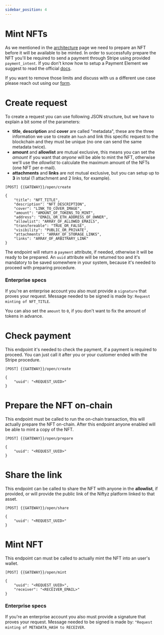 ```yaml
---
sidebar_position: 4
---
```


# Mint NFTs

As we mentioned in the [architecture](/docs/api/architecture) page we need to prepare an NFT before it will be available to be minted. 
In order to successfully prepare the NFT you'll be required to send a payment through Stripe using provided `payment_intent`. 
If you don't know how to setup a Payment Element we suggest to read the official [docs](https://stripe.com/docs/payments/payment-element).

If you want to remove those limits and discuss with us a different use case please reach out using our [form](https://survey.niftyz.io/api). 

# Create request

To create a request you can use following JSON structure, but we have to explain a bit some of the parameters:

- **title**, **description** and **cover** are called "metadata", these are the three information we use to create an `hash` and link this specific request to the blockchain and they must be unique (no one can send the same metadata twice).
- **amount** and **allowlist** are mutual exclusive, this means you can set the *amount* if you want that *anyone* will be able to mint the NFT, otherwise we'll use the *allowlist* to calculate the maximum amount of the NFTs (one NFT per e-mail).
- **attachments** and **links** are not mutual exclusive, but you can setup up to **3** in total (1 attachment and 2 links, for example).

```
[POST] {{GATEWAY}}/open/create

{
    "title": "NFT_TITLE",
    "description": "NFT_DESCRIPTION",
    "cover": "LINK_TO_COVER_IMAGE",
    "amount": "AMOUNT_OF_TOKENS_TO_MINT",
    "address": "EMAIL_OR_ETH_ADDRESS_OF_OWNER",
    "allowlist": "ARRAY_OF_ALLOWED_EMAILS",
    "transfereable": "TRUE_OR_FALSE",
    "visibility": "PUBLIC_OR_PRIVATE",
    "attachments": "ARRAY_OF_STORAGE_LINKS",
    "links": "ARRAY_OF_ARBITRARY_LINK"
}
```

The endpoint will return a `payment` attribute, if needed, otherwise it will be ready to be prepared. An `uuid` attribute will be returned too and it's mandatory to be saved somewhere in your system, because it's needed to proceed with preparing procedure.

### Enterprise specs
If you're an enterprise account you also must provide a `signature` that proves your request. Message needed to be signed is made by: `Request minting of NFT_TITLE`.

You can also set the `amount` to `0`, if you don't want to fix the amount of tokens in advance.

# Check payment

This endpoint it's needed to check the payment, if a payment is required to proceed. You can just call it after you or your customer ended with the Stripe procedure.

```
[POST] {{GATEWAY}}/open/create

{
    "uuid": "<REQUEST_UUID>"
}
```

# Prepare the NFT on-chain

This endpoint must be called to run the on-chain transaction, this will actually prepare the NFT on-chain. After this endpoint anyone enabled will be able to mint a copy of the NFT.

```
[POST] {{GATEWAY}}/open/prepare

{
    "uuid": "<REQUEST_UUID>"
}
```

# Share the link

This endpoint can be called to share the NFT with anyone in the **allowlist**, if provided, or will provide the public link of the Niftyz platform linked to that asset.

```
[POST] {{GATEWAY}}/open/share

{
    "uuid": "<REQUEST_UUID>"
}
```

# Mint NFT

This endpoint can must be called to actually mint the NFT into an user's wallet.

```
[POST] {{GATEWAY}}/open/mint

{
    "uuid": "<REQUEST_UUID>",
    "receiver": "<RECEIVER_EMAIL>"
}
```


### Enterprise specs

If you're an enterprise account you also must provide a signature that proves your request. Message needed to be signed is made by: `"Request minting of METADATA_HASH to RECEIVER`.